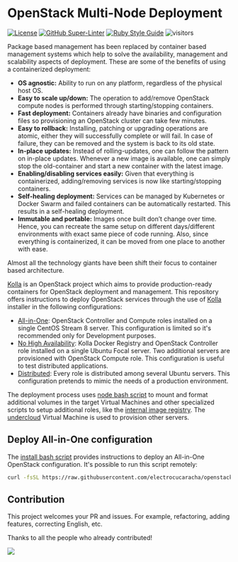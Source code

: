 # OpenStack Multi-Node Deployment
[![License](https://img.shields.io/badge/License-Apache%202.0-blue.svg)](https://opensource.org/licenses/Apache-2.0)
[![GitHub Super-Linter](https://github.com/electrocucaracha/openstack-multinode/workflows/Lint%20Code%20Base/badge.svg)](https://github.com/marketplace/actions/super-linter)
[![Ruby Style Guide](https://img.shields.io/badge/code_style-rubocop-brightgreen.svg)](https://github.com/rubocop/rubocop)
![visitors](https://visitor-badge.glitch.me/badge?page_id=electrocucaracha.openstack-multinode)

Package based management has been replaced by container based
management systems which help to solve the availability, management
and scalability aspects of deployment. These are some of the benefits
of using a containerized deployment:

* **OS agnostic:** Ability to run on any platform, regardless of the
physical host OS.
* **Easy to scale up/down:** The operation to add/remove OpenStack
compute nodes is performed through starting/stopping containers.
* **Fast deployment:** Containers already have binaries and
configuration files so provisioning an OpenStack cluster can take
few minutes.
* **Easy to rollback:** Installing, patching or upgrading operations
are atomic, either they will successfully complete or will fail. In
case of failure, they can be removed and the system is back to its old
state.
* **In-place updates:** Instead of rolling-updates, one can follow the
pattern on in-place updates. Whenever a new image is available, one
can simply stop the old-container and start a new container with the
latest image.
* **Enabling/disabling services easily:** Given that everything is
containerized, adding/removing services is now like starting/stopping
containers.
* **Self-healing deployment:** Services can be managed by Kubernetes
or Docker Swarm and failed containers can be automatically restarted.
This results in a self-healing deployment.
* **Immutable and portable:** Images once built don’t change over
time. Hence, you can recreate the same setup on different
days/different environments with exact same piece of code running.
Also, since everything is containerized, it can be moved from one
place to another with ease.

Almost all the technology giants have been shift their focus to
container based architecture.

[Kolla][1] is an OpenStack project which aims to provide
production-ready containers for OpenStack deployment and management.
This repository offers instructions to deploy OpenStack services
through the use of [Kolla][1] installer in the following
configurations:

* [All-in-One](samples/aio/): OpenStack Controller and Compute roles
installed on a single CentOS Stream 8 server. This configuration is
limited so it's recommended only for Development purposes.
* [No High Availability](samples/noha/): Kolla Docker Registry and
OpenStack Controller role installed on a single Ubuntu Focal server. Two
additional servers are provisioned with OpenStack Compute role. This
configuration is useful to test distributed applications.
* [Distributed](samples/distributed/): Every role is distributed among
several Ubuntu servers. This configuration pretends to mimic the needs
of a production environment.

The deployment process uses [node bash script](node.sh) to mount and
format additional volumes in the target Virtual Machines and other
specialized scripts to setup additional roles, like the
[internal image registry](registry.sh). The [undercloud](undercloud.sh)
Virtual Machine is used to provision other servers.

## Deploy All-in-One configuration

The [install bash script](install.sh) provides instructions to
deploy an All-in-One OpenStack configuration. It's possible to run
this script remotely:

```bash
curl -fsSL https://raw.githubusercontent.com/electrocucaracha/openstack-multinode/master/install.sh | OS_KOLLA_NETWORK_INTERFACE=eno1 bash
```

## Contribution

This project welcomes your PR and issues.
For example, refactoring, adding features, correcting English, etc.

Thanks to all the people who already contributed!

<a href="https://github.com/electrocucaracha/openstack-multinode/graphs/contributors">
  <img src="https://contrib.rocks/image?repo=electrocucaracha/openstack-multinode" />
</a>

[1]: https://docs.openstack.org/kolla/latest/
